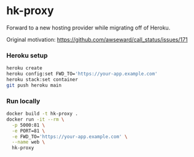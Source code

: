 # hk-proxy

Forward to a new hosting provider while migrating off of Heroku.

Original motivation: https://github.com/awseward/call_status/issues/171

### Heroku setup

```sh
heroku create
heroku config:set FWD_TO='https://your-app.example.com'
heroku stack:set container
git push heroku main
```
### Run locally

```sh
docker build -t hk-proxy .
docker run -it --rm \
  -p 5000:81 \
  -e PORT=81 \
  -e FWD_TO='https://your-app.example.com' \
  --name web \
  hk-proxy
```

